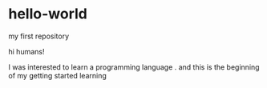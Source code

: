 # hello-world
my first repository

hi humans!

I was interested to learn a programming language . and this is the beginning of my getting started learning
